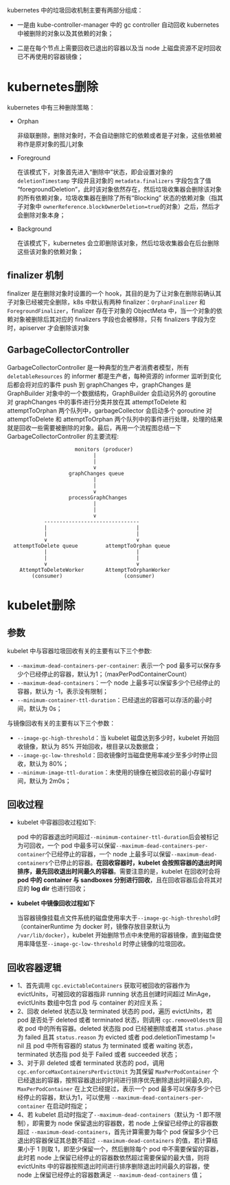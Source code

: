 

kubernetes 中的垃圾回收机制主要有两部分组成：

- 一是由 kube-controller-manager 中的 gc controller 自动回收 kubernetes 中被删除的对象以及其依赖的对象；

- 二是在每个节点上需要回收已退出的容器以及当 node 上磁盘资源不足时回收已不再使用的容器镜像；

  

# kubernetes删除

kubernetes 中有三种删除策略：

* Orphan

  非级联删除，删除对象时，不会自动删除它的依赖或者是子对象，这些依赖被称作是原对象的孤儿对象

* Foreground

  在该模式下，对象首先进入“删除中”状态，即会设置对象的 `deletionTimestamp` 字段并且对象的 `metadata.finalizers` 字段包含了值 “foregroundDeletion”，此时该对象依然存在，然后垃圾收集器会删除该对象的所有依赖对象，垃圾收集器在删除了所有“Blocking” 状态的依赖对象（指其子对象中 `ownerReference.blockOwnerDeletion=true`的对象）之后，然后才会删除对象本身；

* Background

  在该模式下，kubernetes 会立即删除该对象，然后垃圾收集器会在后台删除这些该对象的依赖对象；

## finalizer 机制

finalizer 是在删除对象时设置的一个 hook，其目的是为了让对象在删除前确认其子对象已经被完全删除，k8s 中默认有两种 finalizer：`OrphanFinalizer` 和 `ForegroundFinalizer`，finalizer 存在于对象的 ObjectMeta 中，当一个对象的依赖对象被删除后其对应的 finalizers 字段也会被移除，只有 finalizers 字段为空时，apiserver 才会删除该对象

## GarbageCollectorController 

GarbageCollectorController 是一种典型的生产者消费者模型，所有 `deletableResources` 的 informer 都是生产者，每种资源的 informer 监听到变化后都会将对应的事件 push 到 graphChanges 中，graphChanges 是 GraphBuilder 对象中的一个数据结构，GraphBuilder 会启动另外的 goroutine 对 graphChanges 中的事件进行分类并放在其 attemptToDelete 和 attemptToOrphan 两个队列中，garbageCollector 会启动多个 goroutine 对 attemptToDelete 和 attemptToOrphan 两个队列中的事件进行处理，处理的结果就是回收一些需要被删除的对象。最后，再用一个流程图总结一下 GarbageCollectorController 的主要流程:

```
                      monitors (producer)
                            |
                            |
                            ∨
                    graphChanges queue
                            |
                            |
                            ∨
                    processGraphChanges
                            |
                            |
                            ∨
            -------------------------------
            |                             |
            |                             |
            ∨                             ∨
  attemptToDelete queue         attemptToOrphan queue
            |                             |
            |                             |
            ∨                             ∨
    AttemptToDeleteWorker       AttemptToOrphanWorker
        (consumer)                    (consumer)
```



#  kubelet删除

## 参数

kubelet 中与容器垃圾回收有关的主要有以下三个参数:

- `--maximum-dead-containers-per-container`: 表示一个 pod 最多可以保存多少个已经停止的容器，默认为1；（maxPerPodContainerCount）
- `--maximum-dead-containers`：一个 node 上最多可以保留多少个已经停止的容器，默认为 -1，表示没有限制；
- `--minimum-container-ttl-duration`：已经退出的容器可以存活的最小时间，默认为 0s；

与镜像回收有关的主要有以下三个参数：

- `--image-gc-high-threshold`：当 kubelet 磁盘达到多少时，kubelet 开始回收镜像，默认为 85% 开始回收，根目录以及数据盘；
- `--image-gc-low-threshold`：回收镜像时当磁盘使用率减少至多少时停止回收，默认为 80%；
- `--minimum-image-ttl-duration`：未使用的镜像在被回收前的最小存留时间，默认为 2m0s；

## 回收过程

* kubelet 中容器回收过程如下:

  pod 中的容器退出时间超过`--minimum-container-ttl-duration`后会被标记为可回收，一个 pod 中最多可以保留`--maximum-dead-containers-per-container`个已经停止的容器，一个 node 上最多可以保留`--maximum-dead-containers`个已停止的容器。**在回收容器时，kubelet 会按照容器的退出时间排序，最先回收退出时间最久的容器**。需要注意的是，kubelet 在回收时会将 **pod 中的 container 与 sandboxes 分别进行回收**，且在回收容器后会将其对应的 **log dir** 也进行回收；

* **kubelet 中镜像回收过程如下**

  当容器镜像挂载点文件系统的磁盘使用率大于`--image-gc-high-threshold`时（containerRuntime 为 docker 时，镜像存放目录默认为 `/var/lib/docker`），kubelet 开始删除节点中未使用的容器镜像，直到磁盘使用率降低至`--image-gc-low-threshold` 时停止镜像的垃圾回收。

## 回收容器逻辑

- 1、首先调用 `cgc.evictableContainers` 获取可被回收的容器作为 evictUnits，可被回收的容器指非 running 状态且创建时间超过 MinAge，evictUnits 数组中包含 pod 与 container 的对应关系；
- 2、回收 deleted 状态以及 terminated 状态的 pod，遍历 evictUnits，若 pod 是否处于 deleted 或者 terminated 状态，则调用 `cgc.removeOldestN` 回收 pod 中的所有容器。deleted 状态指 pod 已经被删除或者其 `status.phase` 为 failed 且其 `status.reason` 为 evicted 或者 pod.deletionTimestamp != nil 且 pod 中所有容器的 status 为 terminated 或者 waiting 状态，terminated 状态指 pod 处于 Failed 或者 succeeded 状态；
- 3、对于非 deleted 或者 terminated 状态的 pod，调用 `cgc.enforceMaxContainersPerEvictUnit` 为其保留 `MaxPerPodContainer` 个已经退出的容器，按照容器退出的时间进行排序优先删除退出时间最久的，`MaxPerPodContainer` 在上文已经提过，表示一个 pod 最多可以保存多少个已经停止的容器，默认为1，可以使用 `--maximum-dead-containers-per-container` 在启动时指定；
- 4、若 kubelet 启动时指定了`--maximum-dead-containers`（默认为 -1 即不限制），即需要为 node 保留退出的容器数，若 node 上保留已经停止的容器数超过 `--maximum-dead-containers`，首先计算需要为每个 pod 保留多少个已退出的容器保证其总数不超过 `--maximum-dead-containers` 的值，若计算结果小于 1 则取 1，即至少保留一个，然后删除每个 pod 中不需要保留的容器，此时若 node 上保留已经停止的容器数依然超过需要保留的最大值，则将 evictUnits 中的容器按照退出时间进行排序删除退出时间最久的容器，使 node 上保留已经停止的容器数满足 `--maximum-dead-containers` 值；